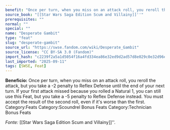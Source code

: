 ```yaml
---
benefit: "Once per turn, when you miss on an attack roll, you reroll the attack, but you take a -2 penalty to Reflex Defense until the end of your next turn. If your first attack missed because you rolled a Natural 1, you can still use this Feat, but you take a -5 penalty to Reflex Defense instead. You must accept the result of the second roll, even if it's worse than the first. Category:Feats Category:Scoundrel Bonus Feats Category:Technician Bonus Feats"
source_book: "[[Star Wars Saga Edition Scum and Villainy]]''"
prerequisites: ""
normal: ""
special: ""
name: "Desperate Gambit"
type: "feat"
slug: "desperate-gambit"
source_url: "https://swse.fandom.com/wiki/Desperate_Gambit"
source_license: "CC BY-SA 3.0 (Fandom)"
import_hash: "c2239f2a5a1d5054f16a4fd334ea86e32ed9d2ad57d8e029c0e32d96e9f3a720"
last_imported: "2025-09-11"
tags: [SWSE, Feat]
---
```

**Beneficio:** Once per turn, when you miss on an attack roll, you reroll the attack, but you take a -2 penalty to Reflex Defense until the end of your next turn. If your first attack missed because you rolled a Natural 1, you can still use this Feat, but you take a -5 penalty to Reflex Defense instead. You must accept the result of the second roll, even if it's worse than the first. Category:Feats Category:Scoundrel Bonus Feats Category:Technician Bonus Feats

*Fonte:* [[Star Wars Saga Edition Scum and Villainy]]''.